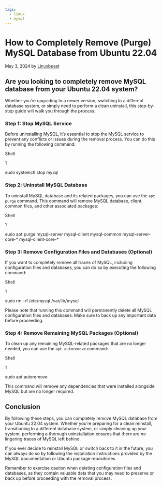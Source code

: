 ```yaml
---
tags:
  - linux
  - mysql
---
```



# How to Completely Remove (Purge) MySQL Database from Ubuntu 22.04

May 3, 2024 by [Linuxbeast](https://linuxbeast.com/blog/author/linuxbeast/ "View all posts by Linuxbeast")

## Are you looking to completely remove MySQL database from your Ubuntu 22.04 system?

Whether you’re upgrading to a newer version, switching to a different database system, or simply need to perform a clean uninstall, this step-by-step guide will walk you through the process.

### Step 1: Stop MySQL Service

Before uninstalling MySQL, it’s essential to stop the MySQL service to prevent any conflicts or issues during the removal process. You can do this by running the following command:

Shell

1

sudo systemctl stop mysql

### Step 2: Uninstall MySQL Database

To uninstall MySQL database and its related packages, you can use the `apt purge` command. This command will remove MySQL database, client, common files, and other associated packages:

Shell

1

sudo apt purge mysql-server mysql-client mysql-common mysql-server-core-* mysql-client-core-*

### Step 3: Remove Configuration Files and Databases (Optional)

If you want to completely remove all traces of MySQL, including configuration files and databases, you can do so by executing the following command:

Shell

1

sudo rm -rf /etc/mysql /var/lib/mysql

Please note that running this command will permanently delete all MySQL configuration files and databases. Make sure to back up any important data before proceeding.

### Step 4: Remove Remaining MySQL Packages (Optional)

To clean up any remaining MySQL-related packages that are no longer needed, you can use the `apt autoremove` command:

Shell

1

sudo apt autoremove

This command will remove any dependencies that were installed alongside MySQL but are no longer required.

## Conclusion

By following these steps, you can completely remove MySQL database from your Ubuntu 22.04 system. Whether you’re preparing for a clean reinstall, transitioning to a different database system, or simply cleaning up your system, performing a thorough uninstallation ensures that there are no lingering traces of MySQL left behind.

If you ever decide to reinstall MySQL or switch back to it in the future, you can always do so by following the installation instructions provided by the MySQL documentation or Ubuntu package repositories.

Remember to exercise caution when deleting configuration files and databases, as they contain valuable data that you may need to preserve or back up before proceeding with the removal process.